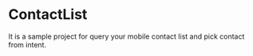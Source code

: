 # ContactList
It is a sample project for query your mobile contact list and pick contact from intent.

